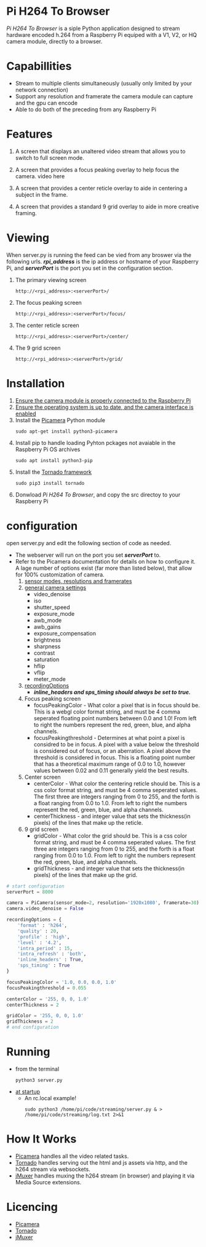 # Pi H264 To Browser
*Pi H264 To Browser* is a siple Python application designed to stream hardware encoded h.264 from a Raspberry Pi equiped with a V1, V2, or HQ camera module, directly to a browser. 

# Capabillities
- Stream to multiple clients simultaneously (usually only limited by your network connection) 
- Support any resolution and framerate the camera module can capture and the gpu can encode 
- Able to do both of the preceding from any Raspberry Pi

# Features
1. A screen that displays an unaltered video stream that allows you to switch to full screen mode.
2. A screen that provides a focus peaking overlay to help focus the camera.
video here

3. A screen that provides a center reticle overlay to aide in centering a subject in the frame.
4. A screen that provides a standard 9 grid overlay to aide in more creative framing.

# Viewing
When server.py is running the feed can be vied from any broswer via the following urls. **_rpi_address_** is the ip address or hostname of your Raspberry Pi, and **_serverPort_** is the port you set in the configuration section.  
1. The primary viewing screen 
    ```
    http://<rpi_address>:<serverPort>/
    ```
2. The focus peaking screen 
    ```
    http://<rpi_address>:<serverPort>/focus/
    ```
3. The center reticle screen 
    ```
    http://<rpi_address>:<serverPort>/center/
    ```
4. The 9 grid screen 
    ```
    http://<rpi_address>:<serverPort>/grid/
    ```
# Installation
1. [Ensure the camera module is properly connected to the Raspberry Pi](https://projects.raspberrypi.org/en/projects/getting-started-with-picamera/2)
2. [Ensure the operating system is up to date, and the camera interface is enabled](https://www.raspberrypi.org/documentation/configuration/camera.md)
3. Install the [Picamera](https://picamera.readthedocs.io/en/release-1.13/) Python module
    ```
    sudo apt-get install python3-picamera
    ```
4. Install pip to handle loading Pyhton pckages not avaiable in the Raspberry Pi OS archives
    ```
    sudo apt install python3-pip
    ```
5. Install the [Tornado framework](https://www.tornadoweb.org/en/stable/)
    ```
    sudo pip3 install tornado
    ```
6. Donwload *Pi H264 To Browser*, and copy the src directoy to your Raspberry Pi    

# configuration
open server.py and edit the following section of code as needed. 
- The webserver will run on the port you set **_serverPort_** to.  
- Refer to the Picamera documentation for details on how to configure it. A lage number of options exist (far more than listed below), that allow for 100% customization of camera. 
    1. [sensor modes, resolutions and framerates](https://picamera.readthedocs.io/en/release-1.13/fov.html#sensor-modes)
    2. [general camera settings](https://picamera.readthedocs.io/en/release-1.13/api_camera.html#picamera.PiCamera.ISO)
        * video_denoise
        * iso
        * shutter_speed
        * exposure_mode
        * awb_mode
        * awb_gains
        * exposure_compensation
        * brightness
        * sharpness
        * contrast
        * saturation
        * hflip
        * vflip
        * meter_mode
    3. [recordingOptions](https://picamera.readthedocs.io/en/release-1.13/api_camera.html#picamera.PiCamera.start_recording)
        *  **_inline_headers and sps_timing should always be set to true._**
    4. Focus peaking screen
        * focusPeakingColor - What color a pixel that is in focus should be. This is a webgl color format string, and must be 4 comma seperated floating point numbers between 0.0 and 1.0! From left to right the numbers represent the red, green, blue, and alpha channels. 
        * focusPeakingthreshold - Determines at what point a pixel is considred to be in focus. A pixel with a value below the threshold is considered out of focus, or an aberration. A pixel above the threshold is considered in focus. This is a floating point number that has a theoretical maximum range of 0.0 to 1.0, however values between 0.02 and 0.11 generally yield the best results.   
    5. Center screen
        * centerColor - What color the centering reticle should be. This is a css color format string, and must be 4 comma seperated values. The first three are integers ranging from 0 to 255, and the forth is a float ranging from 0.0 to 1.0. From left to right the numbers represent the red, green, blue, and alpha channels.   
        * centerThickness - and integer value that sets the thickness(in pixels) of the lines that make up the reticle.
    5. 9 grid screen
        * gridColor - What color the grid should be. This is a css color format string, and must be 4 comma seperated values. The first three are integers ranging from 0 to 255, and the forth is a float ranging from 0.0 to 1.0. From left to right the numbers represent the red, green, blue, and alpha channels.   
        * gridThickness - and integer value that sets the thickness(in pixels) of the lines that make up the grid.
```python
# start configuration
serverPort = 8000

camera = PiCamera(sensor_mode=2, resolution='1920x1080', framerate=30)
camera.video_denoise = False

recordingOptions = {
    'format' : 'h264', 
    'quality' : 20, 
    'profile' : 'high', 
    'level' : '4.2', 
    'intra_period' : 15, 
    'intra_refresh' : 'both', 
    'inline_headers' : True, 
    'sps_timing' : True
}

focusPeakingColor = '1.0, 0.0, 0.0, 1.0'
focusPeakingthreshold = 0.055

centerColor = '255, 0, 0, 1.0'
centerThickness = 2

gridColor = '255, 0, 0, 1.0'
gridThickness = 2
# end configuration
```

# Running 
- from the terminal
    ```
    python3 server.py
    ```
- [at startup](https://www.dexterindustries.com/howto/run-a-program-on-your-raspberry-pi-at-startup/)
  * An rc.local example!
    ```
    sudo python3 /home/pi/code/streaming/server.py & > /home/pi/code/streaming/log.txt 2>&1
    ```
# How It Works
- [Picamera](https://picamera.readthedocs.io/en/release-1.13/) handles all the video related tasks.
- [Tornado](https://www.tornadoweb.org/en/stable/) handles serving out the html and js assets via http, and the h264 stream via websockets.
- [jMuxer](https://github.com/samirkumardas/jmuxer) handles muxing the h264 stream (in browser) and playing it via Media Source extensions. 

# Licencing
- [Picamera](https://github.com/waveform80/picamera/blob/master/LICENSE.txt)
- [Tornado](https://github.com/tornadoweb/tornado/blob/master/LICENSE)
- [jMuxer](https://github.com/samirkumardas/jmuxer/blob/master/LICENSE)
